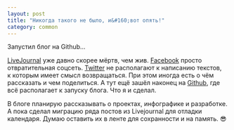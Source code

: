 ```yaml
---
layout: post
title: "Никогда такого не было, и&#160;вот опять!"
category: common
---
```

Запустил блог на Github...

[LiveJournal](https://quillcraft.livejournal.com) уже давно скорее мёртв, чем жив. [Facebook](https://www.facebook.com/anton.mizinov) просто отвратительная соцсеть. [Twitter](https://twitter.com/anton_mizinov) не располагают к&#160;написанию текстов, к&#160;которым имеет смысл возвращаться. При этом иногда есть о&#160;чём рассказать и&#160;чем поделиться. А&#160;тут ещё зашёл наконец на [Github](https://github.com/quillcraft), где всё располагает к&#160;запуску блога. Что я и&#160;сделал.

В&#160;блоге планирую рассказывать о&#160;проектах, инфографике и&#160;разработке. А&#160;пока сделал миграцию ряда постов из Livejournal для отладки календаря. Думаю оставить их в&#160;ленте для сохранности и&#160;на память. 😎
